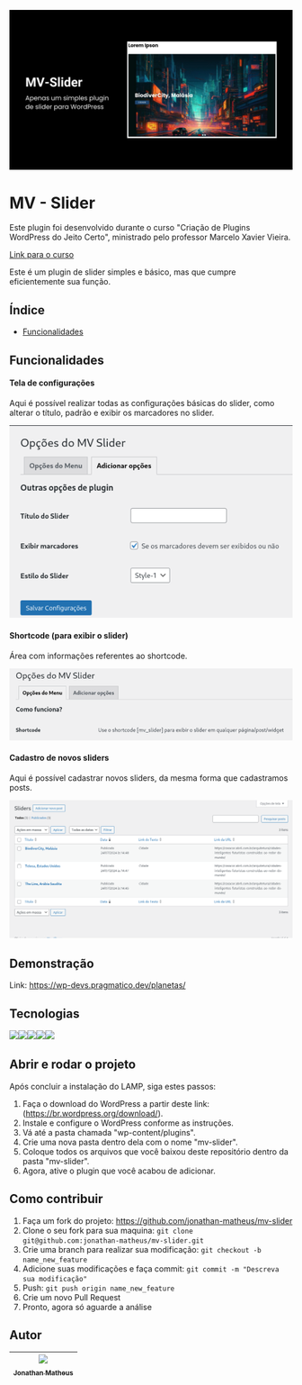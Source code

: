 ![banner](./assets/images/slider-banner.jpg)

# MV - Slider

Este plugin foi desenvolvido durante o curso "Criação de Plugins WordPress do Jeito Certo", ministrado pelo professor Marcelo Xavier Vieira.

[Link para o curso](https://www.udemy.com/course/crie-plugins-wordpress-do-jeito-certo/?couponCode=ST3MT72524)

Este é um plugin de slider simples e básico, mas que cumpre eficientemente sua função.

## Índice

- [Funcionalidades](#funcionalidades)

## Funcionalidades

#### Tela de configurações

Aqui é possível realizar todas as configurações básicas do slider, como alterar
o título, padrão e exibir os marcadores no slider.

![tela de configuracoes](./assets/images/tela-configuracoes.png)

#### Shortcode (para exibir o slider)

Área com informações referentes ao shortcode.

![shorcode](./assets/images/shortcode-configuracoes.png)

#### Cadastro de novos sliders

Aqui é possível cadastrar novos sliders, da mesma forma que cadastramos posts.

![cadastro de sliders](./assets/images/cadastro-sliders.png)

## Demonstração

Link: https://wp-devs.pragmatico.dev/planetas/

## Tecnologias

<img src="https://cdn.jsdelivr.net/gh/devicons/devicon/icons/php/php-original.svg" height="40"/><img src="https://cdn.jsdelivr.net/gh/devicons/devicon/icons/wordpress/wordpress-plain.svg" height="40" /><img src="https://cdn.jsdelivr.net/gh/devicons/devicon/icons/html5/html5-original.svg" height="40" /><img src="https://cdn.jsdelivr.net/gh/devicons/devicon/icons/css3/css3-original.svg" height="40" /><img src="https://cdn.jsdelivr.net/gh/devicons/devicon/icons/javascript/javascript-original.svg" height="40" />

## Abrir e rodar o projeto

Após concluir a instalação do LAMP, siga estes passos:

1. Faça o download do WordPress a partir deste link: (https://br.wordpress.org/download/).
2. Instale e configure o WordPress conforme as instruções.
3. Vá até a pasta chamada "wp-content/plugins".
4. Crie uma nova pasta dentro dela com o nome "mv-slider".
5. Coloque todos os arquivos que você baixou deste repositório dentro da pasta "mv-slider".
6. Agora, ative o plugin que você acabou de adicionar.

## Como contribuir

1. Faça um fork do projeto: https://github.com/jonathan-matheus/mv-slider
2. Clone o seu fork para sua maquina: `git clone git@github.com:jonathan-matheus/mv-slider.git`
3. Crie uma branch para realizar sua modificação: `git checkout -b name_new_feature`
4. Adicione suas modificações e faça commit: `git commit -m "Descreva sua modificação"`
5. Push: `git push origin name_new_feature`
6. Crie um novo Pull Request
7. Pronto, agora só aguarde a análise

## Autor

| [<img src="https://avatars.githubusercontent.com/u/109118732?s=96&v=4" width=115><br><sub>Jonathan Matheus</sub>](https://github.com/jonathan-matheus)
| :---: |
